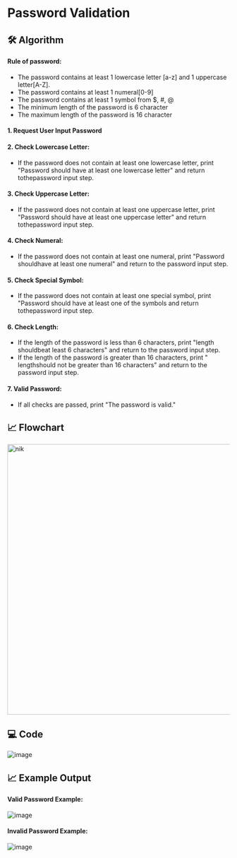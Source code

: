 # Password Validation

## 🛠️ Algorithm   
#### Rule of password:    
 - The password contains at least 1 lowercase letter [a-z] and 1 uppercase letter[A-Z].    
 - The password contains at least 1 numeral[0-9]    
 - The password contains at least 1 symbol from $, #, @   
 - The minimum length of the password is 6 character   
 - The maximum length of the password is 16 character   

#### 1. Request User Input Password        
#### 2. Check Lowercase Letter:         
 - If the password does not contain at least one lowercase letter, print "Password should have at least one lowercase letter" and return tothepassword input step.    
#### 3. Check Uppercase Letter:    
 - If the password does not contain at least one uppercase letter, print "Password should have at least one uppercase letter" and return tothepassword input step.     
#### 4. Check Numeral:    
 - If the password does not contain at least one numeral, print "Password shouldhave at least one numeral" and return to the password input step.   
#### 5. Check Special Symbol:    
 - If the password does not contain at least one special symbol, print "Password should have at least one of the symbols and return tothepassword input step.    
#### 6. Check Length:    
 - If the length of the password is less than 6 characters, print "length shouldbeat least 6 characters" and return to the password input step.     
 - If the length of the password is greater than 16 characters, print " lengthshould not be greater than 16 characters" and return to the password input step.
#### 7. Valid Password:    
 - If all checks are passed, print "The password is valid."    

## 📈 Flowchart
<img width="613" alt="nik" src="https://github.com/user-attachments/assets/65446f25-4b99-47bb-9c2c-ca29214f3ec4" />

## 💻 Code
![image](https://github.com/user-attachments/assets/b411f7b3-5819-4d4b-ba40-87e228782525)

## 📈 Example Output
#### Valid Password Example:
![image](https://github.com/user-attachments/assets/a8c457a6-81c0-4bdc-b830-206cdd7057b3)

#### Invalid Password Example:
![image](https://github.com/user-attachments/assets/b3498799-4271-457f-9038-a587b0f92714)


